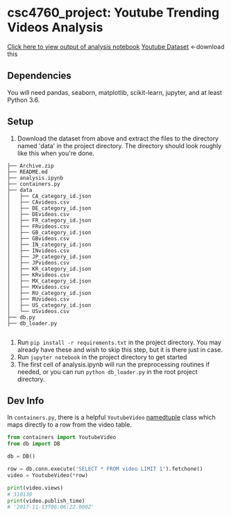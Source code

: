 # csc4760_project: Youtube Trending Videos Analysis 
[Click here to view output of analysis notebook](https://github.com/slogsdon7/csc4760_project/blob/master/analysis.ipynb)
[Youtube Dataset](https://www.kaggle.com/datasnaek/youtube-new) <-download this

## Dependencies 
You will need pandas, seaborn, matplotlib, scikit-learn, jupyter, and at least Python 3.6.

## Setup
1. Download the dataset from above and extract the files to the directory named 'data' in the project directory. The directory should look roughly like this when you're done. 
```
├── Archive.zip
├── README.md
├── analysis.ipynb
├── containers.py
├── data
│   ├── CA_category_id.json
│   ├── CAvideos.csv
│   ├── DE_category_id.json
│   ├── DEvideos.csv
│   ├── FR_category_id.json
│   ├── FRvideos.csv
│   ├── GB_category_id.json
│   ├── GBvideos.csv
│   ├── IN_category_id.json
│   ├── INvideos.csv
│   ├── JP_category_id.json
│   ├── JPvideos.csv
│   ├── KR_category_id.json
│   ├── KRvideos.csv
│   ├── MX_category_id.json
│   ├── MXvideos.csv
│   ├── RU_category_id.json
│   ├── RUvideos.csv
│   ├── US_category_id.json
│   └── USvideos.csv
├── db.py
├── db_loader.py


```
1. Run `pip install -r requirements.txt` in the project directory. You may already have these and wish to skip this step, but it is there just in case.
2. Run `jupyter notebook` in the project directory to get started
3. The first cell of analysis.ipynb will run the preprocessing routines if needed, or you can run `python db_loader.py` in the root project directory. 


## Dev Info

In `containers.py`, there is a helpful `YoutubeVideo` [namedtuple](https://docs.python.org/3/library/collections.html#collections.namedtuple) class which maps directly to a row from the video table.


````python
from containers import YoutubeVideo
from db import DB

db = DB()

row = db.conn.execute('SELECT * FROM video LIMIT 1').fetchone()
video = YoutubeVideo(*row)

print(video.views)
# 310130
print(video.publish_time)
# '2017-11-13T06:06:22.000Z'
````

 

